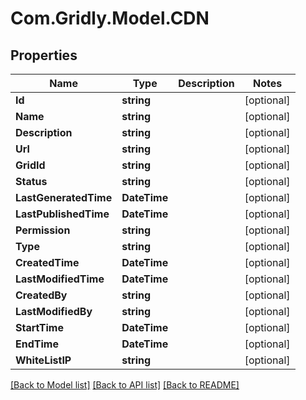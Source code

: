
# Com.Gridly.Model.CDN

## Properties

Name | Type | Description | Notes
------------ | ------------- | ------------- | -------------
**Id** | **string** |  | [optional] 
**Name** | **string** |  | [optional] 
**Description** | **string** |  | [optional] 
**Url** | **string** |  | [optional] 
**GridId** | **string** |  | [optional] 
**Status** | **string** |  | [optional] 
**LastGeneratedTime** | **DateTime** |  | [optional] 
**LastPublishedTime** | **DateTime** |  | [optional] 
**Permission** | **string** |  | [optional] 
**Type** | **string** |  | [optional] 
**CreatedTime** | **DateTime** |  | [optional] 
**LastModifiedTime** | **DateTime** |  | [optional] 
**CreatedBy** | **string** |  | [optional] 
**LastModifiedBy** | **string** |  | [optional] 
**StartTime** | **DateTime** |  | [optional] 
**EndTime** | **DateTime** |  | [optional] 
**WhiteListIP** | **string** |  | [optional] 

[[Back to Model list]](../README.md#documentation-for-models)
[[Back to API list]](../README.md#documentation-for-api-endpoints)
[[Back to README]](../README.md)

